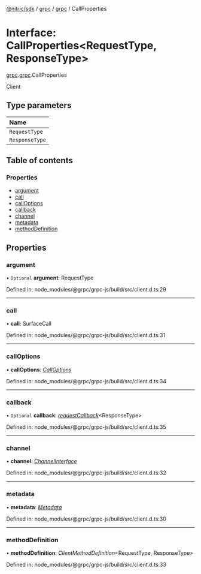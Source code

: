 [@nitric/sdk](../README.md) / [grpc](../modules/grpc.md) / [grpc](../modules/grpc.grpc-1.md) / CallProperties

# Interface: CallProperties<RequestType, ResponseType\>

[grpc](../modules/grpc.md).[grpc](../modules/grpc.grpc-1.md).CallProperties

Client

## Type parameters

Name |
:------ |
`RequestType` |
`ResponseType` |

## Table of contents

### Properties

- [argument](grpc.grpc-1.callproperties.md#argument)
- [call](grpc.grpc-1.callproperties.md#call)
- [callOptions](grpc.grpc-1.callproperties.md#calloptions)
- [callback](grpc.grpc-1.callproperties.md#callback)
- [channel](grpc.grpc-1.callproperties.md#channel)
- [metadata](grpc.grpc-1.callproperties.md#metadata)
- [methodDefinition](grpc.grpc-1.callproperties.md#methoddefinition)

## Properties

### argument

• `Optional` **argument**: RequestType

Defined in: node_modules/@grpc/grpc-js/build/src/client.d.ts:29

___

### call

• **call**: SurfaceCall

Defined in: node_modules/@grpc/grpc-js/build/src/client.d.ts:31

___

### callOptions

• **callOptions**: [*CallOptions*](grpc.grpc-1.calloptions.md)

Defined in: node_modules/@grpc/grpc-js/build/src/client.d.ts:34

___

### callback

• `Optional` **callback**: [*requestCallback*](grpc.grpc-1.requestcallback.md)<ResponseType\>

Defined in: node_modules/@grpc/grpc-js/build/src/client.d.ts:35

___

### channel

• **channel**: [*ChannelInterface*](grpc.grpc-1.channelinterface.md)

Defined in: node_modules/@grpc/grpc-js/build/src/client.d.ts:32

___

### metadata

• **metadata**: [*Metadata*](../classes/grpc.grpc-1.metadata.md)

Defined in: node_modules/@grpc/grpc-js/build/src/client.d.ts:30

___

### methodDefinition

• **methodDefinition**: *ClientMethodDefinition*<RequestType, ResponseType\>

Defined in: node_modules/@grpc/grpc-js/build/src/client.d.ts:33
